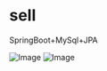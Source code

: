 # sell

SpringBoot+MySql+JPA

![Image](https://github.com/liubing67/sell/blob/master/image/1.png)
![Image](https://github.com/liubing67/sell/blob/master/image/2.png)

